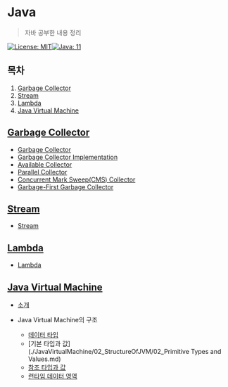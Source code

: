 # Java

> 자바 공부한 내용 정리

[![License: MIT](https://img.shields.io/badge/License-MIT-yellow.svg)](https://opensource.org/licenses/MIT)[![Java: 11](https://img.shields.io/badge/Java-11-brightgreen)](https://docs.oracle.com/en/java/javase/11/books.html)

## 목차

1. [Garbage Collector](#garbage-collector)
2. [Stream](#stream)
3. [Lambda](#lambda)
4. [Java Virtual Machine](#java-virtual-machine)

## [Garbage Collector](./GarbageCollector)

- [Garbage Collector](./GarbageCollector/1_GarbageCollector.md)
- [Garbage Collector Implementation](./GarbageCollector/2_GarbageCollectorImplementation.md)
- [Available Collector](./GarbageCollector/3_AvailableCollectors)
- [Parallel Collector](./GarbageCollector/4_ParallelCollector.md)
- [Concurrent Mark Sweep(CMS) Collector](./GarbageCollector/5_ConcurrentMarkSweepCollector.md)
- [Garbage-First Garbage Collector](./GarbageCollector/6_GarbageFirstGarbageCollector.md)

## [Stream](./Stream)

- [Stream](./Stream/01_Stream.md)

## [Lambda](./Lambda)

- [Lambda](./Lambda/01_Lambda.md)

## [Java Virtual Machine](./JavaVirtualMachine)

- [소개](./JavaVirtualMachine/01_Intruduction.md)

- Java Virtual Machine의 구조
  - [데이터 타입](./JavaVirtualMachine/02_StructureOfJVM/01_DataType.md)
  - [기본 타입과 값](./JavaVirtualMachine/02_StructureOfJVM/02_Primitive Types and Values.md)
  - [참조 타입과 값](./JavaVirtualMachine/02_StructureOfJVM/03_ReferenceTypesAndValues.md)
  - [런타임 데이터 영역](./JavaVirtualMachine/02_StructureOfJVM/04_Run-TimeDataAreas.md)

